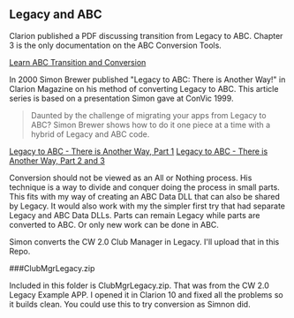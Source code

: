 ## Legacy and ABC

Clarion published a PDF discussing transition from Legacy to ABC. 
 Chapter 3 is the only documentation on the ABC Conversion Tools.

[Learn ABC Transition and Conversion](LearnABC_Transition_Conversion.pdf)

In 2000 Simon Brewer published "Legacy to ABC: There is Another Way!" in Clarion Magazine
 on his method of converting Legacy to ABC. This article series is based on a
 presentation Simon gave at ConVic 1999.

> Daunted by the challenge of migrating your apps from Legacy to ABC? Simon Brewer 
> shows how to do it one piece at a time with a hybrid of Legacy and ABC code. 

[Legacy to ABC - There is Another Way, Part 1](Cmag-2000-07_LegacytoABC-ThereIsAnotherWay.pdf)
[Legacy to ABC - There is Another Way, Part 2 and 3](Cmag-2000-08_LegacytoABC-ThereIsAnotherWay.pdf)

Conversion should not be viewed as an All or Nothing process.
 His technique is a way to divide and conquer doing the process in small parts.
 This fits with my way of creating an ABC Data DLL that can also be shared by Legacy.
 It would also work with my the simpler first try that had separate Legacy and ABC Data DLLs.
 Parts can remain Legacy while parts are converted to ABC. Or only new work can be done in ABC.

Simon converts the CW 2.0 Club Manager in Legacy. I'll upload that in this Repo.

###ClubMgrLegacy.zip

Included in this folder is ClubMgrLegacy.zip. That was from the CW 2.0 Legacy Example APP.
 I opened it in Clarion 10 and fixed all the problems so it builds clean. 
 You could use this to try conversion as Simnon did.